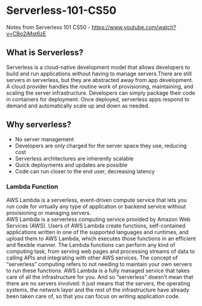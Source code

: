 # Serverless-101-CS50
Notes from Serverless 101 CS50 - https://www.youtube.com/watch?v=CBo2iMst6zE

## What is Serverless?
Serverless is a cloud-native development model that allows developers to build and run applications without having to manage servers.There are
still servers in serverless, but they are abstracted away from app development. A cloud provider handles the routine work of provisioning, maintaining,
and scaling the server infrastructure. Developers can simply package their code in containers for deployment. Once deployed, serverless apps respond 
to demand and automatically scale up and down as needed.

## Why serverless?
- No server management
- Developers are only charged for the server space they use, reducing cost
- Serverless architectures are inherently scalable
- Quick deployments and updates are possible
- Code can run closer to the end user, decreasing latency



### Lambda Function
AWS Lambda is a serverless, event-driven compute service that lets you run code for virtually any type of application 
or backend service without provisioning or managing servers.  
AWS Lambda is a serverless computing service provided by Amazon Web Services (AWS). Users of AWS Lambda create functions, self-contained applications written in one of the supported languages and runtimes, and upload them to AWS Lambda, which executes those functions in an efficient and flexible manner.
The Lambda functions can perform any kind of computing task, from serving web pages and processing streams of data to calling APIs and integrating with other AWS services.
The concept of “serverless” computing refers to not needing to maintain your own servers to run these functions. AWS Lambda is a fully managed service that takes care of all the infrastructure for you. And so “serverless” doesn’t mean that there are no servers involved: it just means that the servers, the operating systems, the network layer and the rest of the infrastructure have already been taken care of, so that you can focus on writing application code.
